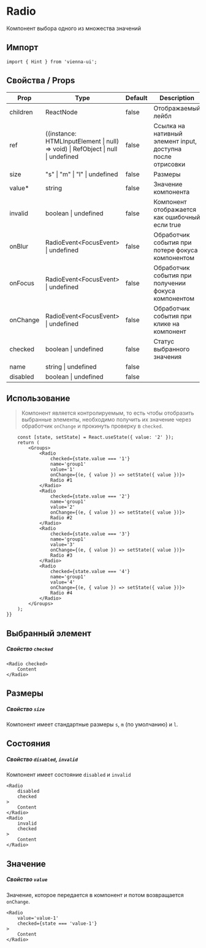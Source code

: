 # Radio

Компонент выбора одного из множества значений


## Импорт

```
import { Hint } from 'vienna-ui';
```

## Свойства / Props

Prop | Type | Default | Description
--- | --- | --- | ---
children | ReactNode | false | Отображаемый лейбл
ref | ((instance: HTMLInputElement \| null) => void) \| RefObject \| null \| undefined | false | Сcылка на нативный элемент input, доступна после отрисовки
size | "s" \| "m" \| "l" \| undefined | false | Размеры
value* | string | false | Значение компонента
invalid | boolean \| undefined | false | Компонент отображается как ошибочный если true
onBlur | RadioEvent<FocusEvent<HTMLInputElement>> \| undefined | false | Обработчик события при потере фокуса компонентом
onFocus | RadioEvent<FocusEvent<HTMLInputElement>> \| undefined | false | Обработчик события при получении фокуса компонентом
onChange | RadioEvent<FocusEvent<HTMLInputElement>> \| undefined | false | Обработчик события при клике на компонент
checked | boolean \| undefined | false | Статус выбранного значения
name | string \| undefined | false | 
disabled | boolean \| undefined | false |
## Использование

> Компонент является контролируемым, то есть чтобы отобразить выбранные элементы,
> необходимо получить их значение через обработчик `onChange` и прокинуть проверку в `checked`.

```{() => {
    const [state, setState] = React.useState({ value: '2' });
    return (
        <Groups>
            <Radio
                checked={state.value === '1'}
                name='group1'
                value='1'
                onChange={(e, { value }) => setState({ value })}>
                Radio #1
            </Radio>
            <Radio
                checked={state.value === '2'}
                name='group1'
                value='2'
                onChange={(e, { value }) => setState({ value })}>
                Radio #2
            </Radio>
            <Radio
                checked={state.value === '3'}
                name='group1'
                value='3'
                onChange={(e, { value }) => setState({ value })}>
                Radio #3
            </Radio>
            <Radio
                checked={state.value === '4'}
                name='group1'
                value='4'
                onChange={(e, { value }) => setState({ value })}>
                Radio #4
            </Radio>
        </Groups>
    );
}}
```

## Выбранный элемент
##### Свойство `checked`

```
<Radio checked>
    Content
</Radio>
```

## Размеры
##### Свойство `size`

Компонент имеет стандартные размеры `s`, `m` (по умолчанию) и `l`.

## Состояния
##### Свойство `disabled`, `invalid`

Компонент имеет состояние `disabled` и `invalid`

```
<Radio
    disabled
    checked
>
    Content
</Radio>
<Radio
    invalid
    checked
>
    Content
</Radio>
```

## Значение
##### Свойство `value`

Значение, которое передается в компонент и потом возвращается `onChange`.

```
<Radio
    value='value-1'
    checked={state === 'value-1'}
>
    Content
</Radio>
```
